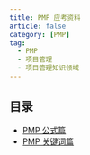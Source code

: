 ```yaml
---
title: PMP 应考资料
article: false
category: [PMP]
tag:
  - PMP
  - 项目管理
  - 项目管理知识领域
---
```


## 目录

- [PMP 公式篇](./formula)
- [PMP 关键词篇](./keyword)
